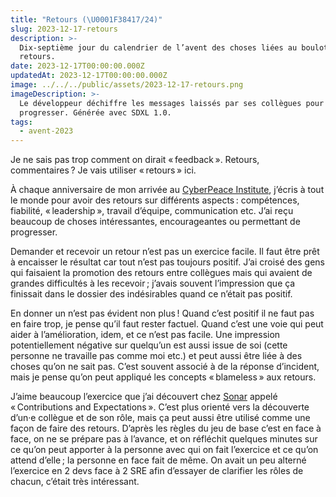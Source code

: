 ```yaml
---
title: "Retours (\U0001F38417/24)"
slug: 2023-12-17-retours
description: >-
  Dix-septième jour du calendrier de l’avent des choses liées au boulot : les
  retours.
date: 2023-12-17T00:00:00.000Z
updatedAt: 2023-12-17T00:00:00.000Z
image: ../../../public/assets/2023-12-17-retours.png
imageDescription: >-
  Le développeur déchiffre les messages laissés par ses collègues pour
  progresser. Générée avec SDXL 1.0.
tags:
  - avent-2023
---
```


Je ne sais pas trop comment on dirait « feedback ». Retours, commentaires ? Je vais utiliser « retours » ici.

À chaque anniversaire de mon arrivée au [CyberPeace Institute](https://cyberpeaceinstitute.org/), j’écris à tout le monde pour avoir des retours sur différents aspects : compétences, fiabilité, « leadership », travail d’équipe, communication etc. J’ai reçu beaucoup de choses intéressantes, encourageantes ou permettant de progresser.

Demander et recevoir un retour n’est pas un exercice facile. Il faut être prêt à encaisser le résultat car tout n’est pas toujours positif. J’ai croisé des gens qui faisaient la promotion des retours entre collègues mais qui avaient de grandes difficultés à les recevoir ; j’avais souvent l’impression que ça finissait dans le dossier des indésirables quand ce n’était pas positif.

En donner un n’est pas évident non plus ! Quand c’est positif il ne faut pas en faire trop, je pense qu’il faut rester factuel. Quand c’est une voie qui peut aider à l’amélioration, idem, et ce n’est pas facile. Une impression potentiellement négative sur quelqu’un est aussi issue de soi (cette personne ne travaille pas comme moi etc.) et peut aussi être liée à des choses qu’on ne sait pas. C’est souvent associé à de la réponse d’incident, mais je pense qu’on peut appliqué les concepts « blameless » aux retours.

J’aime beaucoup l’exercice que j’ai découvert chez [Sonar](https://www.sonarsource.com/) appelé « Contributions and Expectations ». C’est plus orienté vers la découverte d’un·e collègue et de son rôle, mais ça peut aussi être utilisé comme une façon de faire des retours. D’après les règles du jeu de base c’est en face à face, on ne se prépare pas à l’avance, et on réfléchit quelques minutes sur ce qu’on peut apporter à la personne avec qui on fait l’exercice et ce qu’on attend d’elle ; la personne en face fait de même. On avait un peu alterné l’exercice en 2 devs face à 2 SRE afin d’essayer de clarifier les rôles de chacun, c’était très intéressant.
